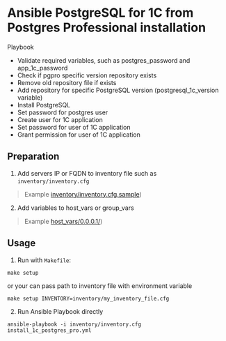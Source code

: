 # Ansible PostgreSQL for 1C from Postgres Professional installation

Playbook

- Validate required variables, such as postgres_password and app_1c_password
- Check if pgpro specific version repository exists
- Remove old repository file if exists
- Add repository for specific PostgreSQL version (postgresql_1c_version variable)
- Install PostgreSQL
- Set password for postgres user
- Create user for 1C application
- Set password for user of 1C application
- Grant permission for user of 1C application

## Preparation

1. Add servers IP or FQDN to inventory file such as ```inventory/inventory.cfg```

> Example [inventory/inventory.cfg.sample](inventory/inventory.cfg.sample))

2. Add variables to host_vars or group_vars

> Example [host_vars/0.0.0.1/](host_vars/0.0.0.1))

## Usage

1. Run with ```Makefile```:

```shell
make setup
```

or your can pass path to inventory file with environment variable

```shell
make setup INVENTORY=inventory/my_inventory_file.cfg
```

2. Run Ansible Playbook directly

```shell
ansible-playbook -i inventory/inventory.cfg install_1c_postgres_pro.yml
